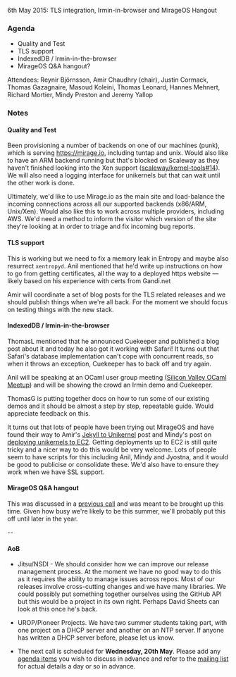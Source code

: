 6th May 2015: TLS integration, Irmin-in-browser and MirageOS Hangout

### Agenda ###

- Quality and Test
- TLS support
- IndexedDB / Irmin-in-the-browser
- MirageOS Q&A hangout?

Attendees: Reynir Björnsson, Amir Chaudhry (chair), Justin Cormack,
Thomas Gazagnaire, Masoud Koleini, Thomas Leonard, Hannes Mehnert,
Richard Mortier, Mindy Preston and Jeremy Yallop

### Notes ###

#### Quality and Test ####

Been provisioning a number of backends on one of our machines (punk), which is
serving <https://mirage.io>, including tuntap and unix. Would also like to
have an ARM backend running but that's blocked on Scaleway as they haven't
finished looking into the Xen support
([scaleway/kernel-tools#14][scaleway-xen]). We will also need a logging
interface for unikernels but that can wait until the other work is done.

Ultimately, we'd like to use Mirage.io as the main site and load-balance the
incoming connections across all our supported backends (x86/ARM, Unix/Xen).
Would also like this to work across multiple providers, including AWS. We'd
need a method to inform the visitor which version of the site they're looking
at in order to triage and fix incoming bug reports.

[scaleway-xen]: https://github.com/scaleway/kernel-tools/issues/14


#### TLS support ####

This is working but we need to fix a memory leak in Entropy and maybe also
resurrect `xentropyd`. Anil mentioned that he'd write up instructions on how
to go from getting certificates, all the way to a deployed https website —
likely based on his experience with certs from Gandi.net

Amir will coordinate a set of blog posts for the TLS related releases and we
should publish things when we're all back. For the moment we should focus on
testing things with the new stack.


#### IndexedDB / Irmin-in-the-browser #### 

ThomasL mentioned that he announced Cuekeeper and published a blog post about
it and today he also got it working with Safari! It turns out that Safari's
database implementation can't cope with concurrent reads, so when it throws an
exception, Cuekeeper has to back off and try again.

Anil will be speaking at an OCaml user group meeting
([Silicon Valley OCaml Meetup][sv-ocaml]) and will be showing the crowd an
Irmin demo and Cuekeeper. 

ThomasG is putting together docs on how to run some of our existing demos and
it should be almost a step by step, repeatable guide. Would appreciate
feedback on this.

It turns out that lots of people have been trying out MirageOS and have found
their way to Amir's [Jekyll to Unikernel][jekyll-unikernel] post and Mindy's
post on [deploying unikernels to EC2][mindy-unikernel]. Getting deployments up
to EC2 is still quite tricky and a nicer way to do this would be very welcome.
Lots of people seem to have scripts for this including Anil, Mindy and
Jyostna, and it would be good to publicise or consolidate these. We'd also
have to ensure they work when we have SSL support.

[sv-ocaml]: http://www.meetup.com/sv-ocaml/events/222052290/
[jekyll-unikernel]: http://amirchaudhry.com/from-jekyll-to-unikernel-in-fifty-lines
[mindy-unikernel]: http://www.somerandomidiot.com/blog/2014/08/19/i-am-unikernel/


#### MirageOS Q&A hangout ####

This was discussed in a [previous call][hangout] and was meant to be brought
up this time.  Given how busy we're likely to be this summer, we'll probably
put this off until later in the year.

[hangout]: http://openmirage.org/wiki/weekly-2015-04-09/#MirageOSPublicHangoutFAQsession

-- 

#### AoB ####

- Jitsu/NSDI - We should consider how we can improve our release management
process. At the moment we have no good way to do this as it requires the
ability to manage issues across repos.  Most of our releases involve
cross-cutting changes and we have many libraries. We could possibly put
something together ourselves using the GitHub API but this would be a project
in its own right.  Perhaps David Sheets can look at this once he's back. 

- UROP/Pioneer Projects. We have two summer students taking part, with one
project on a DHCP server and another on an NTP server. If anyone has written a
DHCP server before, please let us know.

- The next call is scheduled for **Wednesday, 20th May**. Please add any
[agenda items][call-agenda] you wish to discuss in advance and refer to the
[mailing list][mir-mail] for actual details a day or so in advance.

[call-agenda]: https://github.com/mirage/mirage-www/wiki/Call-Agenda
[mir-mail]: http://lists.xenproject.org/cgi-bin/mailman/listinfo/mirageos-devel
